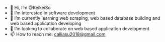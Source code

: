 - 👋 Hi, I’m @KeikeiSo
- 👀 I’m interested in software development
- 🌱 I’m currently learning web scraping, web based database building and web based application developing
- 💞️ I’m looking to collaborate on web based application development
- 📫 How to reach me: calliasu2018@gmail.com

<!---
KeikeiSo/KeikeiSo is a ✨ special ✨ repository because its `README.md` (this file) appears on your GitHub profile.
You can click the Preview link to take a look at your changes.
--->
